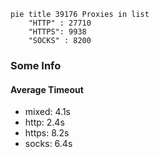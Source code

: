 
```mermaid
pie title 39176 Proxies in list
    "HTTP" : 27710
    "HTTPS": 9938
    "SOCKS" : 8200
```

### Some Info
#### Average Timeout

- mixed: 4.1s
- http: 2.4s
- https: 8.2s
- socks: 6.4s